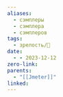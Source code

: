 ```yaml
---
aliases:
  - сэмплеры
  - сэмплера
  - сэмплеров
tags:
  - зрелость/🌱
date:
  - - 2023-12-12
zero-link: 
parents:
  - "[[Jmeter]]"
linked:
---
```

